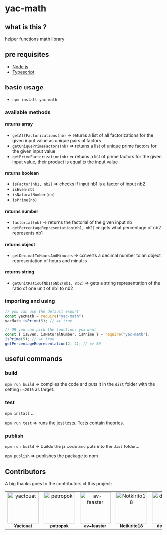 # yac-math

## what is this ?

helper functions math library

## pre requisites

- [Node.js](https://nodejs.org/en/)
- [Typescript](https://www.typescriptlang.org/)

## basic usage

- `npm install yac-math`

### available methods

#### returns array

- `getAllFactorizations(nb)` => returns a list of all factorizations for the given input value as unique pairs of factors
- `getUniquePrimeFactors(nb)` => returns a list of unique prime factors for the given input value
- `getPrimeFactorization(nb)` => returns a list of prime factors for the given input value, their product is equal to the input value

#### returns boolean

- `isFactor(nb1, nb2)` => checks if input nb1 is a factor of input nb2
- `isEven(nb)`
- `isNaturalNumber(nb)`
- `isPrime(nb)`

#### returns number

- `factorial(nb)` => returns the factorial of the given input nb
- `getPercentageRepresentation(nb1, nb2)` => gets what percentage of nb2 represents nb1

#### returns object

- `getDecimalToHoursAndMinutes` => converts a decimal number to an object representation of hours and minutes

#### returns string

- `getUnitRatioOfNb1ToNb2(nb1, nb2)` => gets a string representation of the ratio of one unit of nb1 to nb2

### importing and using

```javascript
// you can use the default export
const yacMath = require("yac-math");
yacMath.isPrime(5); // => true

// OR you can pick the functions you want
const { isEven, isNaturalNumber, isPrime } = require("yac-math");
isPrime(5); // => true
getPercentageRepresentation(2, 4); // => 50
```

## useful commands

### build

`npm run build` => compiles the code and puts it in the `dist` folder with the setting `es2016` as target.

### test

`npm install` ...

`npm run test` => runs the jest tests. Tests contain theories.

### publish

`npm run build` => builds the js code and puts into the `dist` folder...

`npm publish` => publishes the package to npm

## Contributors

A big thanks goes to the contributors of this project:

<table>
<tbody>
    <tr>
        <td align="center"><a href="https://github.com/yactouat"><img src="https://avatars.githubusercontent.com/u/37403808?v=4" width="100px;" alt="yactouat"/><br /><sub><b>Yactouat</b></sub></a><br /><a href="https://github.com/yactouat"></td>
        <td align="center"><a href="https://github.com/petropok"><img src="https://avatars.githubusercontent.com/u/50425732?v=4" width="100px;" alt="petropok"/><br /><sub><b>petropok</b></sub></a><br /><a href="https://github.com/petropok"></td>
        <td align="center"><a href="https://github.com/av-feaster"><img src="https://avatars.githubusercontent.com/u/66401256?v=4" width="100px;" alt="av-feaster"/><br /><sub><b>av-feaster</b></sub></a><br /><a href="https://github.com/av-feaster"></td>
        <td align="center"><a href="https://github.com/Notkirito18"><img src="https://avatars.githubusercontent.com/u/88578935?v=4" width="100px;" alt="Notkirito18"/><br /><sub><b>Notkirito18</b></sub></a><br /><a href="https://github.com/Notkirito18"></td>
        <td align="center"><a href="https://github.com/dejanko25"><img src="https://avatars.githubusercontent.com/u/92360957?v=4" width="100px;" alt="dejanko25"/><br /><sub><b>dejanko25</b></sub></a><br /><a href="https://github.com/dejanko25"></td>
    </tr>
</tbody>
</table>
